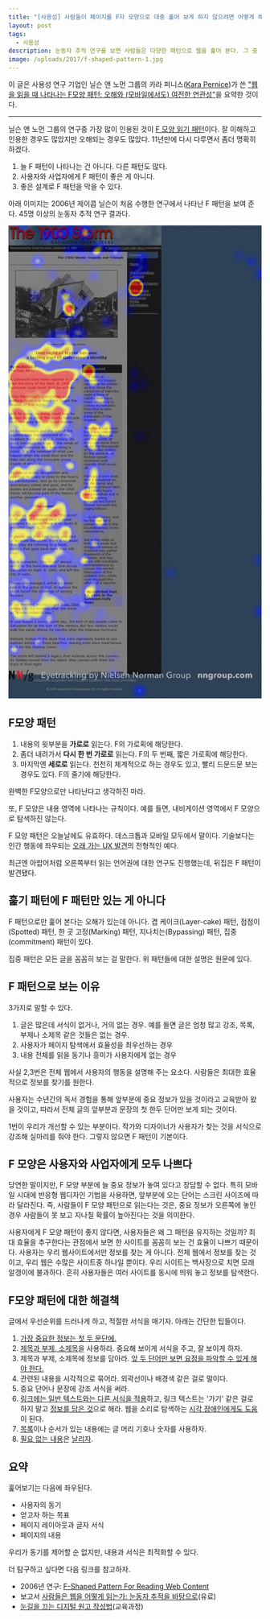 ```yaml
---
title: "[사용성] 사람들이 페이지를 F자 모양으로 대충 훑어 보게 하지 않으려면 어떻게 해야 할까?" 
layout: post
tags: 
  - 사용성
description: 눈동자 추적 연구를 보면 사람들은 다양한 패턴으로 웹을 훑어 본다. 그 중 하나는 F 모양 패턴이다. 이 패턴을 발견한지 11년이 지났다. 오늘날엔 어떤 의미가 있는지 살펴 본다.
image: /uploads/2017/f-shaped-pattern-1.jpg
---
```


이 글은 사용성 연구 기업인 닐슨 앤 노먼 그룹의 카라 퍼니스([Kara Pernice][1])가 쓴 ["웹을 읽을 때 나타나는 F모양 패턴: 오해와 (모바일에서도) 여전한 연관성"][2]을 요약한 것이다. 

[1]: https://www.nngroup.com/articles/author/kara-pernice/
[2]: https://www.nngroup.com/articles/f-shaped-pattern-reading-web-content/

------

닐슨 앤 노먼 그룹의 연구중 가장 많이 인용된 것이 [F 모양 읽기 패턴][3]이다. 잘 이해하고 인용한 경우도 많았지만 오해되는 경우도 많았다. 11년만에 다시 다루면서 좀더 명확히 하겠다.

[3]: https://www.nngroup.com/articles/f-shaped-pattern-reading-web-content-discovered/

1. 늘 F 패턴이 나타나는 건 아니다. 다른 패턴도 많다.
2. 사용자와 사업자에게 F 패턴이 좋은 게 아니다.
3. 좋은 설계로 F 패턴을 막을 수 있다.

아래 이미지는 2006년 제이콥 닐슨이 처음 수행한 연구에서 나타난 F 패턴을 보여 준다. 45명 이상의 눈동자 추적 연구 결과다.

![](/uploads/2017/f-shaped-pattern-1.jpg)


## F모양 패턴

1. 내용의 윗부분을 **가로로** 읽는다. F의 가로획에 해당한다.
2. 좀더 내려가서 **다시 한 번 가로로** 읽는다. F의 두 번째, 짧은 가로획에 해당한다.
3. 마지막엔 **세로로** 읽는다. 천천히 체계적으로 하는 경우도 있고, 빨리 드문드문 보는 경우도 있다. F의 줄기에 해당한다.

완벽한 F모양으로만 나타난다고 생각하진 마라.

또, F 모양은 내용 영역에 나타나는 규칙이다. 예를 들면, 내비게이션 영역에서 F 모양으로 탐색하진 않는다.

F 모양 패턴은 오늘날에도 유효하다. 데스크톱과 모바일 모두에서 말이다. 기술보다는 인간 행동에 좌우되는 [오래 가는 UX 발견][4]의 전형적인 예다.

[4]: https://www.nngroup.com/articles/usability-guidelines-change/

최근엔 아랍어처럼 오른쪽부터 읽는 언어권에 대한 연구도 진행했는데, 뒤집은 F 패턴이 발견됐다.


## 훑기 패턴에 F 패턴만 있는 게 아니다

F 패턴으로만 훑어 본다는 오해가 있는데 아니다. 겹 케이크(Layer-cake) 패턴, 점점이(Spotted) 패턴, 한 곳 고정(Marking) 패턴, 지나치는(Bypassing) 패턴, 집중(commitment) 패턴이 있다.

집중 패턴은 모든 글을 꼼꼼히 보는 걸 말한다. 위 패턴들에 대한 설명은 원문에 있다.


## F 패턴으로 보는 이유

3가지로 말할 수 있다.

1. 글은 많은데 서식이 없거나, 거의 없는 경우. 예를 들면 글은 엄청 많고 강조, 목록, 부제나 소제목 같은 것들은 없는 경우.
2. 사용자가 페이지 탐색에서 효율성을 최우선하는 경우
3. 내용 전체를 읽을 동기나 흥미가 사용자에게 없는 경우

사실 2,3번은 전체 웹에서 사용자의 행동을 설명해 주는 요소다. 사람들은 최대한 효율적으로 정보를 찾기를 원한다.

사용자는 수년간의 독서 경험을 통해 앞부분에 중요 정보가 있을 것이라고 교육받아 왔을 것이고, 따라서 전체 글의 앞부분과 문장의 첫 한두 단어만 보게 되는 것이다.

1번이 우리가 개선할 수 있는 부분이다. 작가와 디자이너가 사용자가 찾는 것을 서식으로 강조해 실마리를 줘야 한다. 그렇지 않으면 F 패턴이 기본이다.


## F 모양은 사용자와 사업자에게 모두 나쁘다

당연한 말이지만, F 모양 부분에 늘 중요 정보가 놓여 있다고 장담할 수 없다. 특히 모바일 시대에 반응형 웹디자인 기법을 사용하면, 앞부분에 오는 단어는 스크린 사이즈에 따라 달라진다. 즉, 사람들이 F 모양 패턴으로 읽는다는 것은, 중요 정보가 오른쪽에 놓인 경우 사람들이 못 보고 지나칠 확률이 높아진다는 것을 의미한다.

사용자에게 F 모양 패턴이 좋지 않다면, 사용자들은 왜 그 패턴을 유지하는 것일까? 최대 효율을 추구한다는 관점에서 보면 한 사이트를 꼼꼼히 보는 건 효율이 나쁘기 때문이다. 사용자는 우리 웹사이트에서만 정보를 찾는 게 아니다. 전체 웹에서 정보를 찾는 것이고, 우리 웹은 수많은 사이트중 하나일 뿐이다. 우리 사이트는 백사장으로 치면 모래 알갱이에 불과하다. 흔히 사용자들은 여러 사이트를 동시에 띄워 놓고 정보를 탐색한다.


## F모양 패턴에 대한 해결책

글에서 우선순위를 드러나게 하고, 적절한 서식을 매기자. 아래는 간단한 팁들이다.

1. [가장 중요한 정보는 첫 두 문단에.](https://www.nngroup.com/articles/website-reading/)
2. [제목과 부제, 소제목][heading]을 사용하라. 중요해 보이게 서식을 주고, 잘 보이게 하자. 
3. 제목과 부제, 소제목에 정보를 담아라. [앞 두 단어만 보면 요점을 파악할 수 있게 해야 한다.][first-two-words]
4. 관련된 내용을 시각적으로 묶어라. 외곽선이나 배경색 같은 걸로 말이다.
5. 중요 단어나 문장에 강조 서식을 써라.
6. [링크에는 일반 텍스트와는 다른 서식을 적용][link]하고, 링크 텍스트는 '가기' 같은 걸로 하지 말고 [정보를 담은 것][informational-link]으로 해라. 웹을 소리로 탐색하는 [시각 장애인에게도 도움][accessibility]이 된다.
7. [목록][list]이나 순서가 있는 내용에는 글 머리 기호나 숫자를 사용하자.
8. [필요 없는 내용][unnecessary]은 [날리자][cut].

[heading]: https://www.nngroup.com/articles/headings-pickup-lines/
[first-two-words]: https://www.nngroup.com/articles/first-2-words-a-signal-for-scanning/
[link]: https://www.nngroup.com/articles/guidelines-for-visualizing-links/
[informational-link]: https://www.nngroup.com/articles/writing-links/
[accessibility]: https://www.nngroup.com/reports/usability-guidelines-accessible-web-design/
[list]: https://www.nngroup.com/articles/presenting-bulleted-lists/
[unnecessary]: https://www.nngroup.com/articles/blah-blah-text-keep-cut-or-kill/
[cut]: https://www.nngroup.com/articles/condense-mobile-content/


## 요약

훑어보기는 다음에 좌우된다.

- 사용자의 동기
- 얻고자 하는 목표
- 페이지 레이아웃과 글자 서식
- 페이지의 내용

우리가 동기를 제어할 순 없지만, 내용과 서식은 최적화할 수 있다. 

더 탐구하고 싶다면 다음 링크를 참고하자.

- 2006년 연구: [F-Shaped Pattern For Reading Web Content][2]
- 보고서 [사람들은 웹을 어떻게 읽는가: 눈동자 추적을 바탕으로][report](유료)
- [눈길을 끄는 디지털 원고 작성법][writing](교육과정)

[report]: https://www.nngroup.com/reports/how-people-read-web-eyetracking-evidence/
[writing]: https://www.nngroup.com/courses/writing/







